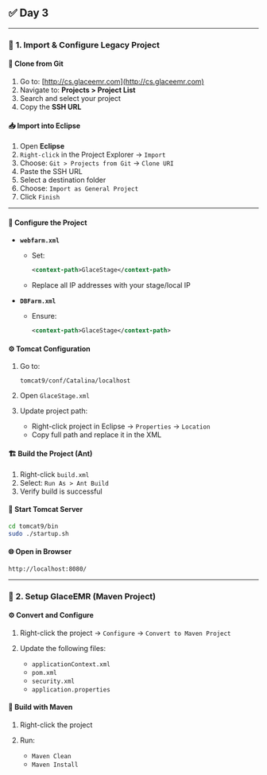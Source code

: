 ## ✅ Day 3

---

### 📁 **1. Import & Configure Legacy Project**

#### 🔗 Clone from Git

1. Go to: [http://cs.glaceemr.com](http://cs.glaceemr.com)
2. Navigate to: **Projects > Project List**
3. Search and select your project
4. Copy the **SSH URL**

#### 📥 Import into Eclipse

1. Open **Eclipse**
2. `Right-click` in the Project Explorer → `Import`
3. Choose: `Git > Projects from Git` → `Clone URI`
4. Paste the SSH URL
5. Select a destination folder
6. Choose: `Import as General Project`
7. Click `Finish`

---

#### 🔧 Configure the Project

* **`webfarm.xml`**

  * Set:

    ```xml
    <context-path>GlaceStage</context-path>
    ```
  * Replace all IP addresses with your stage/local IP

* **`DBFarm.xml`**

  * Ensure:

    ```xml
    <context-path>GlaceStage</context-path>
    ```

#### ⚙ Tomcat Configuration

1. Go to:

   ```
   tomcat9/conf/Catalina/localhost
   ```
2. Open `GlaceStage.xml`
3. Update project path:

   * Right-click project in Eclipse → `Properties` → `Location`
   * Copy full path and replace it in the XML

#### 🏗 Build the Project (Ant)

1. Right-click `build.xml`
2. Select: `Run As > Ant Build`
3. Verify build is successful

#### 🚀 Start Tomcat Server

```bash
cd tomcat9/bin
sudo ./startup.sh
```

#### 🌐 Open in Browser

```url
http://localhost:8080/
```

---

### 🧱 **2. Setup GlaceEMR (Maven Project)**

#### ⚙ Convert and Configure

1. Right-click the project → `Configure` → `Convert to Maven Project`

2. Update the following files:

   * `applicationContext.xml`
   * `pom.xml`
   * `security.xml`
   * `application.properties`

#### 🔨 Build with Maven

1. Right-click the project
2. Run:

   * `Maven Clean`
   * `Maven Install`

